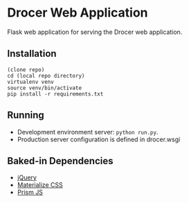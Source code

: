 # Drocer Web Application

Flask web application for serving the Drocer web application.

## Installation
```
(clone repo)
cd (local repo directory)
virtualenv venv
source venv/bin/activate
pip install -r requirements.txt

```

## Running

 - Development environment server: `python run.py`.
 - Production server configuration is defined in drocer.wsgi

## Baked-in Dependencies
 - [jQuery](https://jquery.com/)
 - [Materialize CSS](http://materializecss.com/)
 - [Prism JS](http://prismjs.com/)
